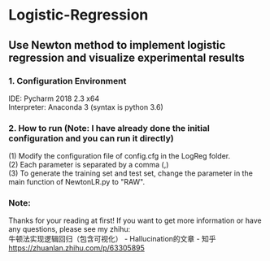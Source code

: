# Logistic-Regression
## Use Newton method to implement logistic regression and visualize experimental results

### 1. Configuration Environment
<t>IDE: Pycharm 2018 2.3 x64<br>
<t>Interpreter: Anaconda 3 (syntax is python 3.6)<br>

### 2. How to run (Note: I have already done the initial configuration and you can run it directly)
<t>(1) Modify the configuration file of config.cfg in the LogReg folder.<br>
<t>(2) Each parameter is separated by a comma (,)<br>
<t>(3) To generate the training set and test set, change the parameter in the main function of NewtonLR.py to "RAW".<br>

### Note:
<t>Thanks for your reading at first! If you want to get more information or have any questions, please see my zhihu:<br>
  牛顿法实现逻辑回归（包含可视化） - Hallucination的文章 - 知乎 https://zhuanlan.zhihu.com/p/63305895

